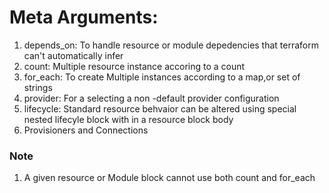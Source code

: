 # Meta Arguments:
 1. depends_on: To handle resource or module depedencies that terraform can't automatically infer 
 2. count: Multiple resource instance accoring to a count 
 3. for_each: To create Multiple instances according to a map,or set of strings 
 4. provider: For a selecting a non -default provider configuration 
 5. lifecycle: Standard resource behvaior can be altered using special nested lifecyle block with in a resource block body 
 6. Provisioners and Connections 
 
 ### Note
 1. A given resource or Module block cannot use both count and for_each 
